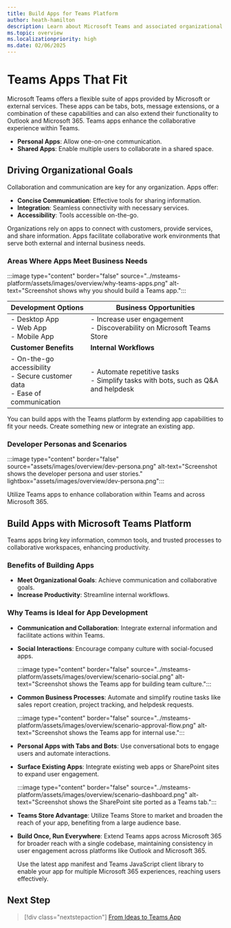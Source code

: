 ```yaml
---
title: Build Apps for Teams Platform
author: heath-hamilton
description: Learn about Microsoft Teams and associated organizational goals, and why you should build apps on the Teams platform. Understand how Teams apps help meet business needs.
ms.topic: overview
ms.localizationpriority: high
ms.date: 02/06/2025
---
```


# Teams Apps That Fit

Microsoft Teams offers a flexible suite of apps provided by Microsoft or external services. These apps can be tabs, bots, message extensions, or a combination of these capabilities and can also extend their functionality to Outlook and Microsoft 365. Teams apps enhance the collaborative experience within Teams.

- **Personal Apps**: Allow one-on-one communication.
- **Shared Apps**: Enable multiple users to collaborate in a shared space.

## Driving Organizational Goals

Collaboration and communication are key for any organization. Apps offer:

- **Concise Communication**: Effective tools for sharing information.
- **Integration**: Seamless connectivity with necessary services.
- **Accessibility**: Tools accessible on-the-go.

Organizations rely on apps to connect with customers, provide services, and share information. Apps facilitate collaborative work environments that serve both external and internal business needs.

### Areas Where Apps Meet Business Needs

:::image type="content" border="false" source="../msteams-platform/assets/images/overview/why-teams-apps.png" alt-text="Screenshot shows why you should build a Teams app.":::

| **Development Options** | **Business Opportunities** |
| --- | --- |
| - Desktop App <br> - Web App <br> - Mobile App | - Increase user engagement <br> - Discoverability on Microsoft Teams Store |
| **Customer Benefits** | **Internal Workflows** |
| - On-the-go accessibility <br> - Secure customer data <br> - Ease of communication | - Automate repetitive tasks <br> - Simplify tasks with bots, such as Q&A and helpdesk |

You can build apps with the Teams platform by extending app capabilities to fit your needs. Create something new or integrate an existing app.

### Developer Personas and Scenarios

:::image type="content" border="false" source="assets/images/overview/dev-persona.png" alt-text="Screenshot shows the developer persona and user stories." lightbox="assets/images/overview/dev-persona.png":::

Utilize Teams apps to enhance collaboration within Teams and across Microsoft 365.

## Build Apps with Microsoft Teams Platform

Teams apps bring key information, common tools, and trusted processes to collaborative workspaces, enhancing productivity.

### Benefits of Building Apps

- **Meet Organizational Goals**: Achieve communication and collaborative goals.
- **Increase Productivity**: Streamline internal workflows.

### Why Teams is Ideal for App Development

- **Communication and Collaboration**: Integrate external information and facilitate actions within Teams.
  
- **Social Interactions**: Encourage company culture with social-focused apps.
  
    :::image type="content" border="false" source="../msteams-platform/assets/images/overview/scenario-social.png" alt-text="Screenshot shows the Teams app for building team culture.":::

- **Common Business Processes**: Automate and simplify routine tasks like sales report creation, project tracking, and helpdesk requests.
  
    :::image type="content" border="false" source="../msteams-platform/assets/images/overview/scenario-approval-flow.png" alt-text="Screenshot shows the Teams app for internal use.":::

- **Personal Apps with Tabs and Bots**: Use conversational bots to engage users and automate interactions.

- **Surface Existing Apps**: Integrate existing web apps or SharePoint sites to expand user engagement.
  
    :::image type="content" border="false" source="../msteams-platform/assets/images/overview/scenario-dashboard.png" alt-text="Screenshot shows the SharePoint site ported as a Teams tab.":::

- **Teams Store Advantage**: Utilize Teams Store to market and broaden the reach of your app, benefiting from a large audience base.

- **Build Once, Run Everywhere**: Extend Teams apps across Microsoft 365 for broader reach with a single codebase, maintaining consistency in user engagement across platforms like Outlook and Microsoft 365.

    Use the latest app manifest and Teams JavaScript client library to enable your app for multiple Microsoft 365 experiences, reaching users effectively.

## Next Step

> [!div class="nextstepaction"]
> [From Ideas to Teams App](overview-story.md)